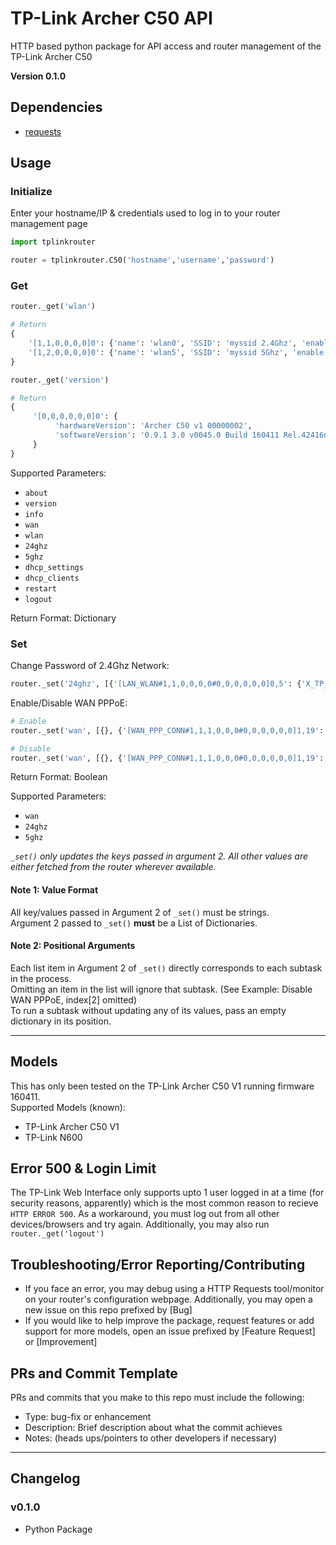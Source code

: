 # TP-Link Archer C50 API
 HTTP based python package for API access and router management of the TP-Link Archer C50

**Version 0.1.0**

## Dependencies
 - [requests](https://pypi.org/project/requests/)

## Usage
### Initialize
Enter your hostname/IP & credentials used to log in to your router management page
```python
import tplinkrouter  

router = tplinkrouter.C50('hostname','username','password')
```
### Get
```python
router._get('wlan')

# Return
{
    '[1,1,0,0,0,0]0': {'name': 'wlan0', 'SSID': 'myssid 2.4Ghz', 'enable': '1', 'X_TP_Configuration_Modified': '1', 'beaconType': '11i', 'standard': 'n', 'WEPEncryptionLevel': 'Disabled,40-bits,104-bits', 'WEPKeyIndex': '1', 'basicEncryptionModes': 'None', 'basicAuthenticationMode': 'None', 'WPAEncryptionModes': 'TKIPandAESEncryption', 'WPAAuthenticationMode': 'PSKAuthentication', 'IEEE11iEncryptionModes': 'AESEncryption', 'IEEE11iAuthenticationMode': 'PSKAuthentication', 'X_TP_PreSharedKey': 'password', 'X_TP_GroupKeyUpdateInterval': '0', 'X_TP_RadiusServerIP': '', 'X_TP_RadiusServerPort': '1812', 'X_TP_RadiusServerPassword': ''}, 
    '[1,2,0,0,0,0]0': {'name': 'wlan5', 'SSID': 'myssid 5Ghz', 'enable': '1', 'X_TP_Configuration_Modified': '0', 'beaconType': '11i', 'standard': 'ac', 'WEPEncryptionLevel': 'Disabled,40-bits,104-bits', 'WEPKeyIndex': '1', 'basicEncryptionModes': 'None', 'basicAuthenticationMode': 'None', 'WPAEncryptionModes': 'TKIPandAESEncryption', 'WPAAuthenticationMode': 'PSKAuthentication', 'IEEE11iEncryptionModes': 'AESEncryption', 'IEEE11iAuthenticationMode': 'PSKAuthentication', 'X_TP_PreSharedKey': 'password', 'X_TP_GroupKeyUpdateInterval': '0', 'X_TP_RadiusServerIP': '', 'X_TP_RadiusServerPort': '1812', 'X_TP_RadiusServerPassword': ''}
}
```
```python
router._get('version')

# Return
{
     '[0,0,0,0,0,0]0': {
          'hardwareVersion': 'Archer C50 v1 00000002', 
          'softwareVersion': '0.9.1 3.0 v0045.0 Build 160411 Rel.42416n'
     }
}
```
Supported Parameters:
 - `about`
 - `version`
 - `info`
 - `wan`
 - `wlan`
 - `24ghz`
 - `5ghz`
 - `dhcp_settings`
 - `dhcp_clients`
 - `restart`
 - `logout`

Return Format: Dictionary

### Set
Change Password of 2.4Ghz Network:
```python
router._set('24ghz', [{'[LAN_WLAN#1,1,0,0,0,0#0,0,0,0,0,0]0,5': {'X_TP_PreSharedKey': 'new_password'}}])
```
Enable/Disable WAN PPPoE:
```python
# Enable
router._set('wan', [{}, {'[WAN_PPP_CONN#1,1,1,0,0,0#0,0,0,0,0,0]1,19': {'enable': '1'}}, {}])

# Disable
router._set('wan', [{}, {'[WAN_PPP_CONN#1,1,1,0,0,0#0,0,0,0,0,0]1,19': {'enable': '0'}}])
```

Return Format: Boolean  
 
Supported Parameters:
 - `wan`
 - `24ghz`
 - `5ghz`
 
*`_set()` only updates the keys passed in argument 2. All other values are either fetched from the router wherever available.*

#### Note 1: Value Format
All key/values passed in Argument 2 of `_set()` must be strings.  
Argument 2 passed to `_set()` **must** be a List of Dictionaries.

#### Note 2: Positional Arguments
Each list item in Argument 2 of `_set()` directly corresponds to each subtask in the process.  
Omitting an item in the list will ignore that subtask. (See Example: Disable WAN PPPoE, index[2] omitted)  
To run a subtask without updating any of its values, pass an empty dictionary in its position.

<hr/>

## Models
This has only been tested on the TP-Link Archer C50 V1 running firmware 160411.  
Supported Models (known):
 - TP-Link Archer C50 V1
 - TP-Link N600
 
## Error 500 & Login Limit
The TP-Link Web Interface only supports upto 1 user logged in at a time (for security reasons, apparently) which is the most common reason to recieve `HTTP ERROR 500`. As a workaround, you must log out from all other devices/browsers and try again. Additionally, you may also run `router._get('logout')`

## Troubleshooting/Error Reporting/Contributing
 - If you face an error, you may debug using a HTTP Requests tool/monitor on your router's configuration webpage. Additionally, you may open a new issue on this repo prefixed by [Bug]
 - If you would like to help improve the package, request features or add support for more models, open an issue prefixed by [Feature Request] or [Improvement]

## PRs and Commit Template
PRs and commits that you make to this repo must include the following:  
- Type: bug-fix or enhancement
- Description: Brief description about what the commit achieves
- Notes: (heads ups/pointers to other developers if necessary)

<hr/>

## Changelog
### v0.1.0
 - Python Package
